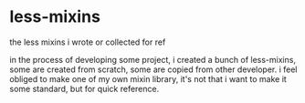 less-mixins
===========

the less mixins i wrote or collected for ref

in the process of developing some project, i created a bunch of less-mixins, some are created from scratch, some are copied from other developer. i feel obliged to make one of my own mixin library, it's not that i want to make it some standard, but for quick reference.
